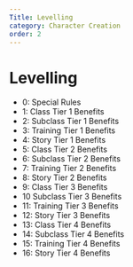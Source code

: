 ```yaml
---
Title: Levelling 
category: Character Creation 
order: 2
---
```


# Levelling

- 0: Special Rules
- 1: Class Tier 1 Benefits
- 2: Subclass Tier 1 Benefits 
- 3: Training Tier 1 Benefits
- 4: Story Tier 1 Benefits
- 5: Class Tier 2 Benefits
- 6: Subclass Tier 2 Benefits 
- 7: Training Tier 2  Benefits
- 8: Story Tier 2 Benefits
- 9: Class Tier 3 Benefits
- 10 Subclass Tier 3 Benefits 
- 11: Training Tier 3 Benefits
- 12: Story Tier 3 Benefits
- 13: Class Tier 4 Benefits
- 14: Subclass Tier 4 Benefits 
- 15: Training Tier 4 Benefits
- 16: Story Tier 4 Benefits

